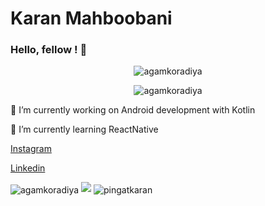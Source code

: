 # Karan Mahboobani

### Hello, fellow <developers/>! 👋

<p align="center"> <img src="https://komarev.com/ghpvc/?username=pingatkaran" alt="agamkoradiya" /> </p>
<p align="center"> <img src="https://img.shields.io/github/followers/pingatkaran?label=follow&style=social" alt="agamkoradiya" /> </p>


🔭 I’m currently working on Android development with Kotlin

🌱 I’m currently learning ReactNative


<a href="https://www.instagram.com/corporate_kaamwala/"> Instagram </a>

<a href="https://www.linkedin.com/in/karanpb250/"> Linkedin </a>


<img align="center" src="https://github-readme-stats.vercel.app/api/top-langs/?username=pingatkaran&layout=compact" alt="agamkoradiya" />

<img src="https://github-readme-stats.vercel.app/api?username=pingatkaran&&show_icons=true&title_color=ffffff&icon_color=bb2acf&text_color=daf7dc&bg_color=151515">

<img align="center" src="https://github-readme-stats.vercel.app/api/top-langs/?username=pingatkaran&theme=black-blue" alt="pingatkaran"/>
